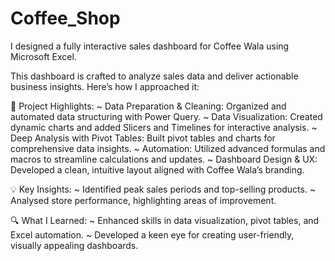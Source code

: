 # Coffee_Shop
I designed a fully interactive sales dashboard for Coffee Wala using Microsoft Excel.

 This dashboard is crafted to analyze sales data and deliver actionable business insights. Here’s how I approached it:
 
🎯 Project Highlights:
~ Data Preparation & Cleaning: Organized and automated data structuring with Power Query.
~ Data Visualization: Created dynamic charts and added Slicers and Timelines for interactive analysis.
~ Deep Analysis with Pivot Tables: Built pivot tables and charts for comprehensive data insights.
~ Automation: Utilized advanced formulas and macros to streamline calculations and updates.
~ Dashboard Design & UX: Developed a clean, intuitive layout aligned with Coffee Wala’s branding.

💡 Key Insights:
~ Identified peak sales periods and top-selling products.
~ Analysed store performance, highlighting areas of improvement.

🔍 What I Learned:
~ Enhanced skills in data visualization, pivot tables, and Excel automation.
~ Developed a keen eye for creating user-friendly, visually appealing dashboards.

